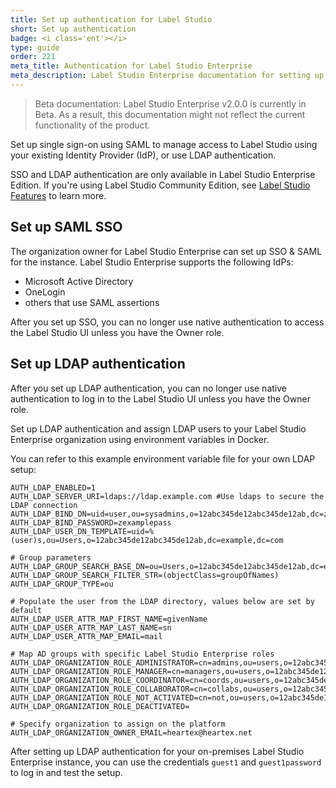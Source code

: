 ```yaml
---
title: Set up authentication for Label Studio
short: Set up authentication
badge: <i class='ent'></i>
type: guide
order: 221
meta_title: Authentication for Label Studio Enterprise
meta_description: Label Studio Enterprise documentation for setting up SSO and LDAP authentication for your data labeling, machine learning, and data science projects.
---
```


> Beta documentation: Label Studio Enterprise v2.0.0 is currently in Beta. As a result, this documentation might not reflect the current functionality of the product.

Set up single sign-on using SAML to manage access to Label Studio using your existing Identity Provider (IdP), or use LDAP authentication.

<div class="enterprise"><p>
SSO and LDAP authentication are only available in Label Studio Enterprise Edition. If you're using Label Studio Community Edition, see <a href="label_studio_compare.html">Label Studio Features</a> to learn more.
</p></div>

## Set up SAML SSO

The organization owner for Label Studio Enterprise can set up SSO & SAML for the instance. Label Studio Enterprise supports the following IdPs:
- Microsoft Active Directory
- OneLogin
- others that use SAML assertions

After you set up SSO, you can no longer use native authentication to access the Label Studio UI unless you have the Owner role. 

## Set up LDAP authentication 

After you set up LDAP authentication, you can no longer use native authentication to log in to the Label Studio UI unless you have the Owner role. 

Set up LDAP authentication and assign LDAP users to your Label Studio Enterprise organization using environment variables in Docker.

You can refer to this example environment variable file for your own LDAP setup:
```
AUTH_LDAP_ENABLED=1
AUTH_LDAP_SERVER_URI=ldaps://ldap.example.com #Use ldaps to secure the LDAP connection
AUTH_LDAP_BIND_DN=uid=user,ou=sysadmins,o=12abc345de12abc345de12ab,dc=zexample,dc=com
AUTH_LDAP_BIND_PASSWORD=zexamplepass
AUTH_LDAP_USER_DN_TEMPLATE=uid=%(user)s,ou=Users,o=12abc345de12abc345de12ab,dc=example,dc=com

# Group parameters
AUTH_LDAP_GROUP_SEARCH_BASE_DN=ou=Users,o=12abc345de12abc345de12ab,dc=example,dc=com
AUTH_LDAP_GROUP_SEARCH_FILTER_STR=(objectClass=groupOfNames)
AUTH_LDAP_GROUP_TYPE=ou

# Populate the user from the LDAP directory, values below are set by default 
AUTH_LDAP_USER_ATTR_MAP_FIRST_NAME=givenName
AUTH_LDAP_USER_ATTR_MAP_LAST_NAME=sn
AUTH_LDAP_USER_ATTR_MAP_EMAIL=mail

# Map AD groups with specific Label Studio Enterprise roles
AUTH_LDAP_ORGANIZATION_ROLE_ADMINISTRATOR=cn=admins,ou=users,o=12abc345de12abc345de12ab,dc=example,dc=com
AUTH_LDAP_ORGANIZATION_ROLE_MANAGER=cn=managers,ou=users,o=12abc345de12abc345de12ab,dc=example,dc=com
AUTH_LDAP_ORGANIZATION_ROLE_COORDINATOR=cn=coords,ou=users,o=12abc345de12abc345de12ab,dc=example,dc=com
AUTH_LDAP_ORGANIZATION_ROLE_COLLABORATOR=cn=collabs,ou=users,o=12abc345de12abc345de12ab,dc=example,dc=com
AUTH_LDAP_ORGANIZATION_ROLE_NOT_ACTIVATED=cn=not,ou=users,o=12abc345de12abc345de12ab,dc=example,dc=com
AUTH_LDAP_ORGANIZATION_ROLE_DEACTIVATED=

# Specify organization to assign on the platform 
AUTH_LDAP_ORGANIZATION_OWNER_EMAIL=heartex@heartex.net
```

After setting up LDAP authentication for your on-premises Label Studio Enterprise instance, you can use the credentials `guest1` and `guest1password` to log in and test the setup. 


